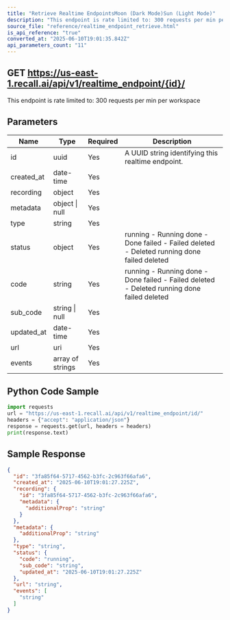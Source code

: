 ```yaml
---
title: "Retrieve Realtime EndpointsMoon (Dark Mode)Sun (Light Mode)"
description: "This endpoint is rate limited to: 300 requests per min per workspace"
source_file: "reference/realtime_endpoint_retrieve.html"
is_api_reference: "true"
converted_at: "2025-06-10T19:01:35.842Z"
api_parameters_count: "11"
---
```

## GET https://us-east-1.recall.ai/api/v1/realtime_endpoint/{id}/

This endpoint is rate limited to: 300 requests per min per workspace

## Parameters

| Name | Type | Required | Description |
| --- | --- | --- | --- |
| id | uuid | Yes | A UUID string identifying this realtime endpoint. |
| created_at | date-time | Yes |  |
| recording | object | Yes |  |
| metadata | object \| null | Yes |  |
| type | string | Yes |  |
| status | object | Yes | running - Running done - Done failed - Failed deleted - Deleted  running done failed deleted |
| code | string | Yes | running - Running done - Done failed - Failed deleted - Deleted  running done failed deleted |
| sub_code | string \| null | Yes |  |
| updated_at | date-time | Yes |  |
| url | uri | Yes |  |
| events | array of strings | Yes |  |

## Python Code Sample

```python
import requests
url = "https://us-east-1.recall.ai/api/v1/realtime_endpoint/id/"
headers = {"accept": "application/json"}
response = requests.get(url, headers = headers)
print(response.text)
```

## Sample Response

```json
{
  "id": "3fa85f64-5717-4562-b3fc-2c963f66afa6",
  "created_at": "2025-06-10T19:01:27.225Z",
  "recording": {
    "id": "3fa85f64-5717-4562-b3fc-2c963f66afa6",
    "metadata": {
      "additionalProp": "string"
    }
  },
  "metadata": {
    "additionalProp": "string"
  },
  "type": "string",
  "status": {
    "code": "running",
    "sub_code": "string",
    "updated_at": "2025-06-10T19:01:27.225Z"
  },
  "url": "string",
  "events": [
    "string"
  ]
}
```
